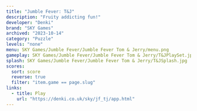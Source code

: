 ```yaml
---
title: "Jumble Fever: T&J"
description: "Fruity addicting fun!"
developer: "Denki"
brand: "SKY Games"
archived: "2023-10-14"
category: "Puzzle"
levels: "none"
menu: SKY Games/Jumble Fever/Jumble Fever Tom & Jerry/menu.png
gameplay: SKY Games/Jumble Fever/Jumble Fever Tom & Jerry/T&JPlaySet.jpg
splash: SKY Games/Jumble Fever/Jumble Fever Tom & Jerry/T&JSplash.jpg
scores:
  sort: score
  reverse: true
  filter: "item.game == page.slug"
links:
  - title: Play
    url: "https://denki.co.uk/sky/jf_tj/app.html"
---
```

